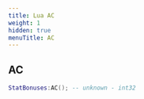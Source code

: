 ```yaml
---
title: Lua AC
weight: 1
hidden: true
menuTitle: AC
---
```

## AC
```lua
StatBonuses:AC(); -- unknown - int32
```